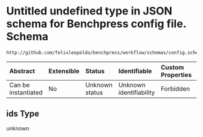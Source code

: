 # Untitled undefined type in JSON schema for Benchpress config file. Schema

```txt
http://github.com/felixleopoldo/benchpress/workflow/schemas/config.schema.json#/definitions/roc/properties/ids
```



| Abstract            | Extensible | Status         | Identifiable            | Custom Properties | Additional Properties | Access Restrictions | Defined In                                                       |
| :------------------ | :--------- | :------------- | :---------------------- | :---------------- | :-------------------- | :------------------ | :--------------------------------------------------------------- |
| Can be instantiated | No         | Unknown status | Unknown identifiability | Forbidden         | Allowed               | none                | [config.schema.json*](config.schema.json "open original schema") |

## ids Type

unknown
